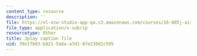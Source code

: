 ```yaml
---
content_type: resource
description: ''
file: https://ol-ocw-studio-app-qa.s3.amazonaws.com/courses/16-885j-aircraft-systems-engineering-fall-2005/39e1fb03b8215adaa7d18fe230d2c595_KFOv1WtlAow.vtt
file_type: application/x-subrip
resourcetype: Other
title: 3play caption file
uid: 39e1fb03-b821-5ada-a7d1-8fe230d2c595
---
```

